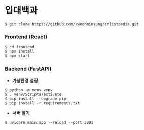 # 입대백과

```
$ git clone https://github.com/kweonminsung/enlistpedia.git
```

### Frontend (React)

```
$ cd frontend
$ npm install
$ npm start
```

### Backend (FastAPI)

- **가상환경 설정**

```
$ python -m venv venv
$ . venv/Scripts/activate
$ pip install --upgrade pip
$ pip install -r requirements.txt
```

- **서버 열기**

```
$ uvicorn main:app --reload --port 3001
```
